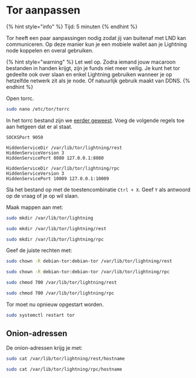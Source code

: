 # Tor aanpassen

{% hint style="info" %}
Tijd: 5 minuten
{% endhint %}

Tor heeft een paar aanpassingen nodig zodat jij van buitenaf met LND kan communiceren. Op deze manier kun je een mobiele wallet aan je Lightning node koppelen en overal gebruiken.

{% hint style="warning" %}
Let wel op. Zodra iemand jouw macaroon bestanden in handen krijgt, zijn je funds niet meer veilig. Je kunt het tor gedeelte ook over slaan en enkel Lightning gebruiken wanneer je op hetzelfde netwerk zit als je node. Of natuurlijk gebruik maakt van DDNS.
{% endhint %}

Open torrc.

```bash
sudo nano /etc/tor/torrc
```

In het torrc bestand zijn we [eerder geweest](https://docs.theroadtonode.com/bitcoin-core/tor-aanpassen). Voeg de volgende regels toe aan hetgeen dat er al staat.

```text
SOCKSPort 9050

HiddenServiceDir /var/lib/tor/lightning/rest
HiddenServiceVersion 3
HiddenServicePort 8080 127.0.0.1:8080

HiddenServiceDir /var/lib/tor/lightning/rpc
HiddenServiceVersion 3
HiddenServicePort 10009 127.0.0.1:10009
```

Sla het bestand op met de toestencombinatie `Ctrl + X`. Geef `Y` als antwoord op de vraag of je op wil slaan.

Maak mappen aan met:

```bash
sudo mkdir /var/lib/tor/lightning
```

```bash
sudo mkdir /var/lib/tor/lightning/rest
```

```bash
sudo mkdir /var/lib/tor/lightning/rpc
```

Geef de juiste rechten met:

```bash
sudo chown -R debian-tor:debian-tor /var/lib/tor/lightning/rest
```

```bash
sudo chown -R debian-tor:debian-tor /var/lib/tor/lightning/rpc
```

```bash
sudo chmod 700 /var/lib/tor/lightning/rest
```

```bash
sudo chmod 700 /var/lib/tor/lightning/rpc
```

Tor moet nu opnieuw opgestart worden.

```bash
sudo systemctl restart tor
```

## Onion-adressen

De onion-adressen krijg je met:

```bash
sudo cat /var/lib/tor/lightning/rest/hostname
```

```bash
sudo cat /var/lib/tor/lightning/rpc/hostname
```

